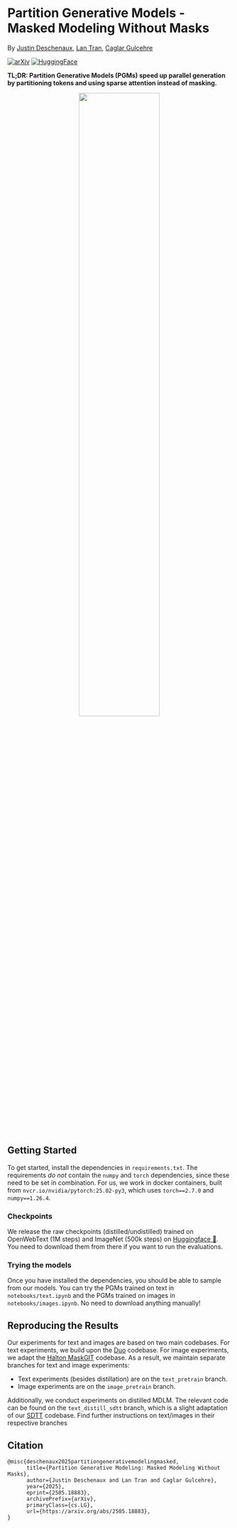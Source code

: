 # Partition Generative Models - Masked Modeling Without Masks
By [Justin Deschenaux](https://jdeschena.github.io), [Lan Tran](https://github.com/tranhuonglan), [Caglar Gulcehre](https://x.com/caglarml?lang=en)


[![arXiv](https://img.shields.io/badge/arXiv-2505.18883-red.svg)](https://arxiv.org/abs/2506.10892v1)
[![HuggingFace](https://img.shields.io/badge/🤗-Huggingface-blue)](hhttps://huggingface.co/jdeschena/pgm)

**TL;DR: Partition Generative Models (PGMs) speed up parallel generation by partitioning tokens and using sparse attention instead of masking.**

<div align="center">
  <img src="https://jdeschena.github.io/pgm/static/images/pgm_vs_mgm.jpg" width="60%">
</div>

## Getting Started
To get started, install the dependencies in `requirements.txt`. The requirements *do not* contain the `numpy` and `torch` dependencies, since these need to be set in combination. For us, we work in docker containers, built from `nvcr.io/nvidia/pytorch:25.02-py3`, which uses `torch==2.7.0` and `numpy==1.26.4`.

### Checkpoints
We release the raw checkpoints (distilled/undistilled) trained on OpenWebText (1M steps) and ImageNet (500k steps) on [Huggingface 🤗](https://huggingface.co/jdeschena/pgm). You need to download them from there if you want to run the evaluations.

### Trying the models
Once you have installed the dependencies, you should be able to sample from our models. You can try the PGMs trained on text in `notebooks/text.ipynb` and the PGMs trained on images in `notebooks/images.ipynb`. No need to download anything manually!

## Reproducing the Results
Our experiments for text and images are based on two main codebases. For text experiments, we build upon the [Duo](https://github.com/s-sahoo/duo) codebase. For image experiments, we adapt the [Halton MaskGIT](https://github.com/valeoai/Halton-MaskGIT) codebase. As a result, we maintain separate branches for text and image experiments:

- Text experiments (besides distillation) are on the `text_pretrain` branch.
- Image experiments are on the `image_pretrain` branch.

Additionally, we conduct experiments on distilled MDLM. The relevant code can be found on the `text_distill_sdtt` branch, which is a slight adaptation of our [SDTT](https://github.com/jdeschena/sdtt) codebase. Find further instructions on text/images in their respective branches

## Citation
```
@misc{deschenaux2025partitiongenerativemodelingmasked,
      title={Partition Generative Modeling: Masked Modeling Without Masks}, 
      author={Justin Deschenaux and Lan Tran and Caglar Gulcehre},
      year={2025},
      eprint={2505.18883},
      archivePrefix={arXiv},
      primaryClass={cs.LG},
      url={https://arxiv.org/abs/2505.18883}, 
}
```